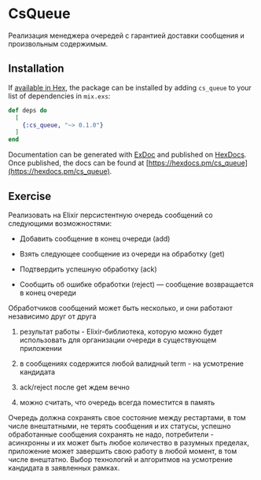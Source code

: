 # CsQueue

Реализация менеджера очередей с гарантией доставки сообщения и произвольным содержимым.

## Installation

If [available in Hex](https://hex.pm/docs/publish), the package can be installed
by adding `cs_queue` to your list of dependencies in `mix.exs`:

```elixir
def deps do
  [
    {:cs_queue, "~> 0.1.0"}
  ]
end
```

Documentation can be generated with [ExDoc](https://github.com/elixir-lang/ex_doc)
and published on [HexDocs](https://hexdocs.pm). Once published, the docs can
be found at [https://hexdocs.pm/cs_queue](https://hexdocs.pm/cs_queue).

## Exercise
Реализовать на Elixir персистентную очередь сообщений со следующими возможностями:

- Добавить сообщение в конец очереди (add)

- Взять следующее сообщение из очереди на обработку (get)

- Подтвердить успешную обработку (ack)

- Сообщить об ошибке обработки (reject) — сообщение возвращается в конец очереди

Обработчиков сообщений может быть несколько, и они работают независимо друг от друга

1. результат работы - Elixir-библиотека, которую можно будет использовать для организации очереди в существующем приложении

2. в сообщениях содержится любой валидный term - на усмотрение кандидата

3. ack/reject после get ждем вечно

4. можно считать, что очередь всегда поместится в память

Очередь должна сохранять свое состояние между рестартами, в том числе внештатными, не терять сообщения и их статусы, успешно обработанные сообщения сохранять не надо, потребители - асинхронны и их может быть любое количество в разумных пределах, приложение может завершить свою работу в любой момент, в том числе внештатно. Выбор технологий и алгоритмов на усмотрение кандидата в заявленных рамках.
